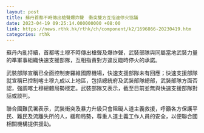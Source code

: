 ```yaml
---
layout: post
title: 蘇丹首都不時傳出槍聲爆炸聲　衝突雙方互指違停火協議
date: 2023-04-19 09:25:14.000000000 +08:00
link: https://news.rthk.hk/rthk/ch/component/k2/1696866-20230419.htm
categories: rthk
---
```


蘇丹內亂持續，首都喀土穆不時傳出槍聲及爆炸聲，武裝部隊與同屬當地武裝力量的準軍事組織快速支援部隊，互相指責對方違反臨時停火的承諾。

武裝部隊宣稱已全面控制麥羅維國際機場，快速支援部隊未有回應；快速支援部隊就宣稱已控制喀土穆九成以上地區，包括總統府及武裝部隊總部，武裝部隊方面否認，強調喀土穆總體局勢穩定。武裝部隊又表示，截至目前並無與快速支援部隊對話或談判。

聯合國難民署表示，武裝衝突及暴力升級只會阻礙人道主義救援，呼籲各方保護平民、難民及流離失所的人，緩和局勢，尊重人道主義工作人員的安全，以便聯合國相關機構提供援助。
